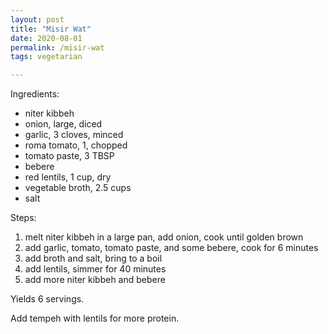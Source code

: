 ```yaml
---
layout: post
title: "Misir Wat"
date: 2020-08-01
permalink: /misir-wat
tags: vegetarian

---
```


Ingredients:
  * niter kibbeh
  * onion, large, diced
  * garlic, 3 cloves, minced
  * roma tomato, 1, chopped
  * tomato paste, 3 TBSP
  * bebere
  * red lentils, 1 cup, dry
  * vegetable broth, 2.5 cups
  * salt

Steps:
  1. melt niter kibbeh in a large pan, add onion, cook until golden brown
  1. add garlic, tomato, tomato paste, and some bebere, cook for 6 minutes
  1. add broth and salt, bring to a boil
  1. add lentils, simmer for 40 minutes
  1. add more niter kibbeh and bebere

Yields 6 servings.

Add tempeh with lentils for more protein.

